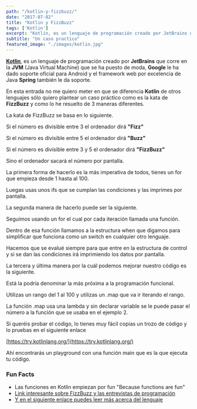 ```yaml
---
path: "/kotlin-y-fizzbuzz/"
date: "2017-07-02"
title: "Kotlin y FizzBuzz"
tags: ['Kotlin']
excerpt: "Kotlin, es un lenguaje de programación creado por JetBrains que corre en la JVM (Java Virtual Machine) que se ha puesto de moda, Google le ha dado soporte oficial para Android y el framework web por excelencia de Java Spring también le da soporte"
subtitle: "Un caso practico"
featured_image: "./images/kotlin.jpg"
---
```


**[Kotlin](https://kotlinlang.org/)**, es un lenguaje de programación creado por **JetBrains** que corre en la **JVM** (Java Virtual Machine) que se ha puesto de moda, **Google** le ha dado soporte oficial para Android y el framework web por excelencia de Java **Spring** también le da soporte. 

En esta entrada no me quiero meter en que se diferencia **Kotlin** de otros lenguajes sólo quiero plantear un caso práctico como es la kata de **FizzBuzz** y como lo he resuelto de 3 maneras diferentes. 

La kata de FizzBuzz se basa en lo siguiente. 

Si el número es divisible entre 3 el ordenador dirá **"Fizz"** 

Si el número es divisible entre 5 el ordenador dirá **"Buzz"** 

Si el número es divisible entre 3 y 5 el ordenador dirá **"FizzBuzz"** 

Sino el ordenador sacará el número por pantalla. 

La primera forma de hacerlo es la más imperativa de todos, tienes un for que empieza desde 1 hasta al 100. 

Luegas usas unos ifs que se cumplan las condiciones y las imprimes por pantalla.

La segunda manera de hacerlo puede ser la siguiente. 

Seguimos usando un for el cual por cada iteración llamada una función. 

Dentro de esa función llamamos a la estructura when que digamos para simplificar que funciona como un switch en cualquier otro lenguaje. 

Hacemos que se evalué siempre para que entre en la estructura de control y si se dan las condiciones irá imprimiendo los datos por pantalla. 

La tercera y última manera por la cuál podemos mejorar nuestro código es la siguiente. 

Está la podría denominar la más próxima a la programación funcional. 

Utilizas un rango del 1 al 100 y utilizas un .map que va ir iterando el rango.

La función .map usa una lambda y sin declarar variable se le puede pasar el número a la función que se usaba en el ejemplo 2. 

Si queréis probar el código, lo tienes muy fácil copias un trozo de código y lo pruebas en el siguiente enlace 

[https://try.kotlinlang.org/](https://try.kotlinlang.org/) 

Ahí encontrarás un playground con una función main que es la que ejecuta tu código.

### Fun Facts

*   Las funciones en Kotlin empiezan por fun "Because functions are fun"
*   [Link interesante sobre FizzBuzz y las entrevistas de programación](https://blog.codinghorror.com/why-cant-programmers-program/)
*   [Y en el siguiente enlace puedes leer más acerca del lenguaje](https://www.genbetadev.com/desarrollo-aplicaciones-moviles/kotlin-la-maquina-virtual-de-java-tiene-un-nuevo-aliado)